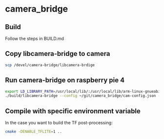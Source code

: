 # camera_bridge

## Build
Follow the steps in BUILD.md

## Copy libcamera-bridge to camera
```bash
scp /devel/camera-bridge/libcamera-brdige
```

## Run camera-bridge on raspberry pie 4
```bash
export LD_LIBRARY_PATH=/usr/local/lib/:/usr/local/lib/arm-linux-gnueabihf/
./build/libcamera-bridge --config ~/git/camera_bridge/cam-config.json --config-override ~/git/camera_bridge/cam-config.json --segment 0  --timeout 0 --tuning-file imx477.json --verbose
```

## Compile with specific environment variable
In the case you want to build the TF post-processing:
```bash
cmake -DENABLE_TFLITE=1 ..
```
